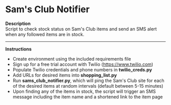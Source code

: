 # Sam's Club Notifier

**Description**  
Script to check stock status on Sam's Club items and send an SMS alert when any followed items are in stock.  

---

**Instructions**  
  * Create environment using the included requirements file  
  * Sign up for a free trial account with Twilio (https://www.twilio.com)  
  * Populate Twilio credentials and phone numbers in __twilio_creds.py__  
  * Add URLs for desired items into __shopping_list.py__  
  * Run __sams_club_notifier.py__, which will ping the Sam's Club site for each of the desired items at random intervals (default between 5-15 minutes)  
  * Upon finding any of the items in stock, the script will trigger an SMS message including the item name and a shortened link to the item page